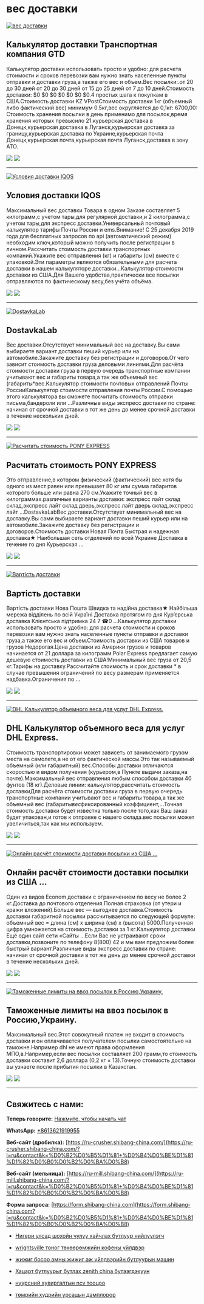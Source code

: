 # вес доставки

<a href="https://swt.shibang-china.com/?l=ru&img&k=%D0%B2%D0%B5%D1%81+%D0%B4%D0%BE%D1%81%D1%82%D0%B0%D0%B2%D0%BA%D0%B8" target="_blank">![вес доставки](http://static.shibang-china.com/all-800x300/397.jpg)</a>

## Калькулятор доставки Транспортная компания GTD
Калькулятор доставки использовать просто и удобно: для расчета стоимости и сроков перевозки вам нужно знать населенные пункты отправки и доставки груза,а также его вес и объем.Вес посылки:.от 20 до 30 дней от 20 до 30 дней от 15 до 25 дней от 7 до 10 дней.Стоимость доставки: $0 $0 $0 $0 $0 $0 $0.4 простых шага к покупкам в США.Стоимость доставки KZ VPostСтоимость доставки 1кг (объемный либо фактический вес) минимум 0.5кг,вес округляется до 0,1кг: 6700,00: Стоимость хранения посылки в день применимо для посылок,время хранения которых превысило 21.курьерская доставка в Донецк,курьерская доставка в Луганск,курьерская доставка за границу,курьерская доставка по Украине,курьерская почта Донецк,курьерская почта,курьерская почта Луганск,доставка в зону АТО.


<a href="https://whatsapp.shibangsoft.com/WhatsApp.php" target="_blank" title="WhatsApp">![](http://static.shibang-china.com/icon/whatsapp.png)</a> <a href="https://swt.shibang-china.com/?l=ru&icon&k=%D0%B2%D0%B5%D1%81+%D0%B4%D0%BE%D1%81%D1%82%D0%B0%D0%B2%D0%BA%D0%B8" target="_blank">![](http://static.shibang-china.com/icon/chat-ru.png)</a>

---

<a href="https://swt.shibang-china.com/?l=ru&img&k=%D0%B2%D0%B5%D1%81+%D0%B4%D0%BE%D1%81%D1%82%D0%B0%D0%B2%D0%BA%D0%B8" target="_blank">![Условия доставки IQOS](http://static.shibang-china.com/all-800x300/316.jpg)</a>

## Условия доставки IQOS
Максимальный вес доставки Товара в одном Заказе составляет 5 килограмм,с учетом тары,для регулярной доставки,и 2 килограмма,с учетом тары,для экспресс доставки.Универсальный почтовый калькулятор тарифы Почты России и ems.Внимание! С 25 декабря 2019 года для бесплатных запросов по api (автоматический режим) необходим ключ,который можно получить после регистрации в личном.Рассчитать стоимость доставки транспортных компаний.Укажите вес отправления (кг) и габариты (см) вместе с упаковкой.Эти параметры являются обязательными для расчета доставки в нашем калькуляторе доставки…Калькулятор стоимости доставки из США.Для Вашего удобства,практически все посылки отправляются по фактическому весу,без учёта объёма.


<a href="https://whatsapp.shibangsoft.com/WhatsApp.php" target="_blank" title="WhatsApp">![](http://static.shibang-china.com/icon/whatsapp.png)</a> <a href="https://swt.shibang-china.com/?l=ru&icon&k=%D0%B2%D0%B5%D1%81+%D0%B4%D0%BE%D1%81%D1%82%D0%B0%D0%B2%D0%BA%D0%B8" target="_blank">![](http://static.shibang-china.com/icon/chat-ru.png)</a>

---

<a href="https://swt.shibang-china.com/?l=ru&img&k=%D0%B2%D0%B5%D1%81+%D0%B4%D0%BE%D1%81%D1%82%D0%B0%D0%B2%D0%BA%D0%B8" target="_blank">![DostavkaLab](http://static.shibang-china.com/all-800x300/624.jpg)</a>

## DostavkaLab
Вес доставки.Отсутствует минимальный вес на доставку.Вы сами выбираете вариант доставки пеший курьер или на автомобиле.Закажите доставку без регистрации и договоров.От чего зависит стоимость доставки груза деловыми линиями.Для расчёта стоимости доставки груза в первую очередь транспортные компании учитывают вес и габариты товара,а так же объемный вес (габариты*вес.Калькулятор стоимости почтовых отправлений Почты РоссииКалькулятор стоимости отправления почты России.С помощью этого калькулятора вы сможете посчитать стоимость отправки письма,бандероли или …Различные виды экспресс доставки по стране: начиная от срочной доставки в тот же день до менее срочной доставки в течение нескольких дней.


<a href="https://whatsapp.shibangsoft.com/WhatsApp.php" target="_blank" title="WhatsApp">![](http://static.shibang-china.com/icon/whatsapp.png)</a> <a href="https://swt.shibang-china.com/?l=ru&icon&k=%D0%B2%D0%B5%D1%81+%D0%B4%D0%BE%D1%81%D1%82%D0%B0%D0%B2%D0%BA%D0%B8" target="_blank">![](http://static.shibang-china.com/icon/chat-ru.png)</a>

---

<a href="https://swt.shibang-china.com/?l=ru&img&k=%D0%B2%D0%B5%D1%81+%D0%B4%D0%BE%D1%81%D1%82%D0%B0%D0%B2%D0%BA%D0%B8" target="_blank">![Расчитать стоимость PONY EXPRESS](http://static.shibang-china.com/all-800x300/179.jpg)</a>

## Расчитать стоимость PONY EXPRESS
Это отправление,в котором физический (фактический) вес хотя бы одного из мест равен или превышает 80 кг или сумма габаритов которого больше или равна 270 см.Укажите точный вес в килограммах.различные варианты доставки: экспресс лайт склад склад,экспресс лайт склад дверь,экспресс лайт дверь склад,экспресс лайт …DostavkaLabВес доставки.Отсутствует минимальный вес на доставку.Вы сами выбираете вариант доставки пеший курьер или на автомобиле.Закажите доставку без регистрации и договоров.Стоимость доставки Новая Почта Быстрая и надежная доставка★ Наибольшая сеть отделений по всей Украине Доставка в течение го дня Курьерская …


<a href="https://whatsapp.shibangsoft.com/WhatsApp.php" target="_blank" title="WhatsApp">![](http://static.shibang-china.com/icon/whatsapp.png)</a> <a href="https://swt.shibang-china.com/?l=ru&icon&k=%D0%B2%D0%B5%D1%81+%D0%B4%D0%BE%D1%81%D1%82%D0%B0%D0%B2%D0%BA%D0%B8" target="_blank">![](http://static.shibang-china.com/icon/chat-ru.png)</a>

---

<a href="https://swt.shibang-china.com/?l=ru&img&k=%D0%B2%D0%B5%D1%81+%D0%B4%D0%BE%D1%81%D1%82%D0%B0%D0%B2%D0%BA%D0%B8" target="_blank">![Вартість доставки](http://static.shibang-china.com/all-800x300/403.jpg)</a>

## Вартість доставки
Вартість доставки Нова Пошта Швидка та надійна доставка★ Найбільша мережа відділень по всій Україні Доставка протягом го дня Кур’єрська доставка Клієнтська підтримка 24 7 ☎0 …Калькулятор доставки использовать просто и удобно: для расчета стоимости и сроков перевозки вам нужно знать населенные пункты отправки и доставки груза,а также его вес и объем.Стоимость доставки из США товаров и грузов Недорогая.Цена доставки из Америки грузов и товаров начинается от 21 доллара за килограмм.Polar Express предлагает самую дешевую стоимость доставки из США!Минимальный вес груза от 20,5 кг.Тарифы на доставку.Рассчитайте стоимость и срок доставки * в случае превышения ограничений по весу размерам применяется надбавка.Ограничения по …


<a href="https://whatsapp.shibangsoft.com/WhatsApp.php" target="_blank" title="WhatsApp">![](http://static.shibang-china.com/icon/whatsapp.png)</a> <a href="https://swt.shibang-china.com/?l=ru&icon&k=%D0%B2%D0%B5%D1%81+%D0%B4%D0%BE%D1%81%D1%82%D0%B0%D0%B2%D0%BA%D0%B8" target="_blank">![](http://static.shibang-china.com/icon/chat-ru.png)</a>

---

<a href="https://swt.shibang-china.com/?l=ru&img&k=%D0%B2%D0%B5%D1%81+%D0%B4%D0%BE%D1%81%D1%82%D0%B0%D0%B2%D0%BA%D0%B8" target="_blank">![DHL Калькулятор объемного веса для услуг DHL Express.](http://static.shibang-china.com/all-800x300/256.jpg)</a>

## DHL Калькулятор объемного веса для услуг DHL Express.
Стоимость транспортировки может зависеть от занимаемого грузом места на самолете,а не от его фактической массы.Это так называемый объемный (или габаритный) вес.Способы доставки отличаются скоростью и видом получения (курьером,в Пункте выдачи заказа,на почте).Максимальный вес отправления любым способом доставки 40 фунтов (18 кг).Деловые линии: калькулятор,рассчитать стоимость доставкиДля расчёта стоимости доставки груза в первую очередь транспортные компании учитывают вес и габариты товара,а так же объемный вес (габариты*вес*фиксированный коэффициент,…Точная стоимость доставки будет известна только после того,как Ваш заказ будет упакован,и готов к отправке с нашего склада.вес посылки может увеличиться,так как мы используем.


<a href="https://whatsapp.shibangsoft.com/WhatsApp.php" target="_blank" title="WhatsApp">![](http://static.shibang-china.com/icon/whatsapp.png)</a> <a href="https://swt.shibang-china.com/?l=ru&icon&k=%D0%B2%D0%B5%D1%81+%D0%B4%D0%BE%D1%81%D1%82%D0%B0%D0%B2%D0%BA%D0%B8" target="_blank">![](http://static.shibang-china.com/icon/chat-ru.png)</a>

---

<a href="https://swt.shibang-china.com/?l=ru&img&k=%D0%B2%D0%B5%D1%81+%D0%B4%D0%BE%D1%81%D1%82%D0%B0%D0%B2%D0%BA%D0%B8" target="_blank">![Онлайн расчёт стоимости доставки посылки из США …](http://static.shibang-china.com/all-800x300/969.jpg)</a>

## Онлайн расчёт стоимости доставки посылки из США …
Один из видов Econom доставки с ограничением по весу не более 2 кг.Доставка до почтового отделения.Полная страховка (от утери и кражи вложений).Больше вес — выгоднее доставка.Стоимость доставки габаритной посылки рассчитывается по следующей формуле: объемный вес = длина (см) х ширина (см) х (высота) 5000.Полученная цифра умножается на стоимость доставки за 1 кг.Калькулятор доставки Ещё один сайт сети &#171;Сайты …Если Вас не устраивают сроки доставки,позвоните по телефону 8(800) 42 и мы вам предложим более быстрый вариант.Различные виды экспресс доставки по стране: начиная от срочной доставки в тот же день до менее срочной доставки в течение нескольких дней.


<a href="https://whatsapp.shibangsoft.com/WhatsApp.php" target="_blank" title="WhatsApp">![](http://static.shibang-china.com/icon/whatsapp.png)</a> <a href="https://swt.shibang-china.com/?l=ru&icon&k=%D0%B2%D0%B5%D1%81+%D0%B4%D0%BE%D1%81%D1%82%D0%B0%D0%B2%D0%BA%D0%B8" target="_blank">![](http://static.shibang-china.com/icon/chat-ru.png)</a>

---

<a href="https://swt.shibang-china.com/?l=ru&img&k=%D0%B2%D0%B5%D1%81+%D0%B4%D0%BE%D1%81%D1%82%D0%B0%D0%B2%D0%BA%D0%B8" target="_blank">![Таможенные лимиты на ввоз посылок в Россию,Украину.](http://static.shibang-china.com/all-800x300/1314.jpg)</a>

## Таможенные лимиты на ввоз посылок в Россию,Украину.
Максимальный вес.Этот совокупный платеж не входит в стоимость доставки и он оплачивается получателем посылки самостоятельно на таможне.Например dhl не имеют права оформления МПО,в.Например,если вес посылки составляет 200 грамм,то стоимость доставки составит 2,6 доллара (0,2 кг &#215; 13).Точную стоимость доставки вы узнаете после прибытия посылки в Казахстан.

<a href="https://whatsapp.shibangsoft.com/WhatsApp.php" target="_blank" title="WhatsApp">![](http://static.shibang-china.com/icon/whatsapp.png)</a> <a href="https://swt.shibang-china.com/?l=ru&icon&k=%D0%B2%D0%B5%D1%81+%D0%B4%D0%BE%D1%81%D1%82%D0%B0%D0%B2%D0%BA%D0%B8" target="_blank">![](http://static.shibang-china.com/icon/chat-ru.png)</a>

---
## Свяжитесь с нами:

**Теперь говорите:** [Нажмите, чтобы начать чат](https://swt.shibang-china.com?l=ru&contact&k=%D0%B2%D0%B5%D1%81+%D0%B4%D0%BE%D1%81%D1%82%D0%B0%D0%B2%D0%BA%D0%B8)

**WhatsApp:**  [+8613621919955](https://whatsapp.shibangsoft.com/WhatsApp.php)

**Веб-сайт (дробилка):** [https://ru-crusher.shibang-china.com/](https://ru-crusher.shibang-china.com/?l=ru&contact&k=%D0%B2%D0%B5%D1%81+%D0%B4%D0%BE%D1%81%D1%82%D0%B0%D0%B2%D0%BA%D0%B8)

**Веб-сайт (мельница):** [https://ru-mill.shibang-china.com/](https://ru-mill.shibang-china.com/?l=ru&contact&k=%D0%B2%D0%B5%D1%81+%D0%B4%D0%BE%D1%81%D1%82%D0%B0%D0%B2%D0%BA%D0%B8)

**Форма запроса:** [https://form.shibang-china.com](https://form.shibang-china.com?l=ru&contact&k=%D0%B2%D0%B5%D1%81+%D0%B4%D0%BE%D1%81%D1%82%D0%B0%D0%B2%D0%BA%D0%B8)

* [Нигери улсад шохойн чулуу хайчлах бутлуур нийлүүлэгч](../130/%D0%9D%D0%B8%D0%B3%D0%B5%D1%80%D0%B8%20%D1%83%D0%BB%D1%81%D0%B0%D0%B4%20%D1%88%D0%BE%D1%85%D0%BE%D0%B9%D0%BD%20%D1%87%D1%83%D0%BB%D1%83%D1%83%20%D1%85%D0%B0%D0%B9%D1%87%D0%BB%D0%B0%D1%85%20%D0%B1%D1%83%D1%82%D0%BB%D1%83%D1%83%D1%80%20%D0%BD%D0%B8%D0%B9%D0%BB%D2%AF%D2%AF%D0%BB%D1%8D%D0%B3%D1%87.md)

* [wrightsville тоног төхөөрөмжийн кофены үйлдвэр](../129/wrightsville%20%D1%82%D0%BE%D0%BD%D0%BE%D0%B3%20%D1%82%D3%A9%D1%85%D3%A9%D3%A9%D1%80%D3%A9%D0%BC%D0%B6%D0%B8%D0%B9%D0%BD%20%D0%BA%D0%BE%D1%84%D0%B5%D0%BD%D1%8B%20%D2%AF%D0%B9%D0%BB%D0%B4%D0%B2%D1%8D%D1%80.md)

* [жижиг босоо амны жижиг аж үйлдвэрийн бутлуурын машин](../129/%D0%B6%D0%B8%D0%B6%D0%B8%D0%B3%20%D0%B1%D0%BE%D1%81%D0%BE%D0%BE%20%D0%B0%D0%BC%D0%BD%D1%8B%20%D0%B6%D0%B8%D0%B6%D0%B8%D0%B3%20%D0%B0%D0%B6%20%D2%AF%D0%B9%D0%BB%D0%B4%D0%B2%D1%8D%D1%80%D0%B8%D0%B9%D0%BD%20%D0%B1%D1%83%D1%82%D0%BB%D1%83%D1%83%D1%80%D1%8B%D0%BD%20%D0%BC%D0%B0%D1%88%D0%B8%D0%BD.md)

* [Хацарт бутлуурыг бутлах zenith china бутээгдэхуун](../129/%D0%A5%D0%B0%D1%86%D0%B0%D1%80%D1%82%20%D0%B1%D1%83%D1%82%D0%BB%D1%83%D1%83%D1%80%D1%8B%D0%B3%20%D0%B1%D1%83%D1%82%D0%BB%D0%B0%D1%85%20zenith%20china%20%D0%B1%D1%83%D1%82%D1%8D%D1%8D%D0%B3%D0%B4%D1%8D%D1%85%D1%83%D1%83%D0%BD.md)

* [нүүрсний хувиргалтын ncv тооцоо](../130/%D0%BD%D2%AF%D2%AF%D1%80%D1%81%D0%BD%D0%B8%D0%B9%20%D1%85%D1%83%D0%B2%D0%B8%D1%80%D0%B3%D0%B0%D0%BB%D1%82%D1%8B%D0%BD%20ncv%20%D1%82%D0%BE%D0%BE%D1%86%D0%BE%D0%BE.md)

* [төмрийн хүдрийн урсацын дамплорор](../127/%D1%82%D3%A9%D0%BC%D1%80%D0%B8%D0%B9%D0%BD%20%D1%85%D2%AF%D0%B4%D1%80%D0%B8%D0%B9%D0%BD%20%D1%83%D1%80%D1%81%D0%B0%D1%86%D1%8B%D0%BD%20%D0%B4%D0%B0%D0%BC%D0%BF%D0%BB%D0%BE%D1%80%D0%BE%D1%80.md)